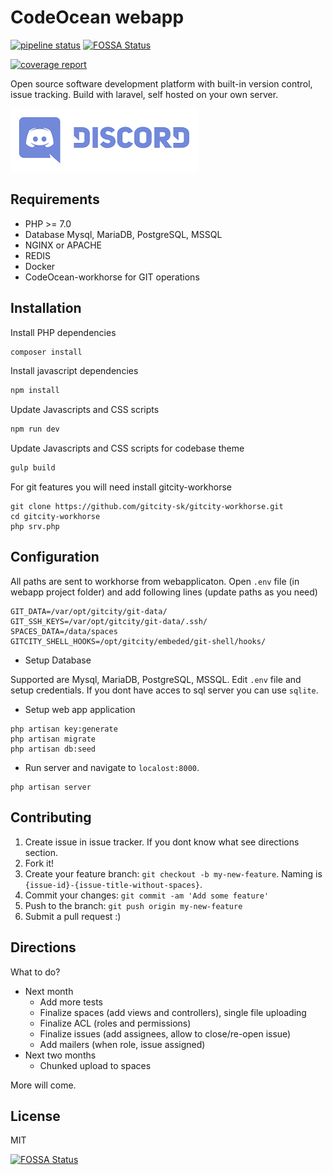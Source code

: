# CodeOcean webapp

[![pipeline status](https://gitcity.sk/gitcity-sk/codeocean/webapp-ce/badges/master/pipeline.svg)](https://gitcity.sk/gitcity-sk/codeocean/webapp-ce/commits/master)
[![FOSSA Status](https://app.fossa.io/api/projects/git%2Bgithub.com%2FMayMeow%2Fwebapp-ce.svg?type=shield)](https://app.fossa.io/projects/git%2Bgithub.com%2FMayMeow%2Fwebapp-ce?ref=badge_shield)

[![coverage report](https://gitcity.sk/gitcity-sk/codeocean/webapp-ce/badges/master/coverage.svg)](https://gitcity.sk/gitcity-sk/codeocean/webapp-ce/commits/master)

Open source software development platform with built-in version control, issue tracking. Build with laravel, self hosted on your own server.

[![](/resources/images/Discord-Logo-Wordmark-Color-sm.png)](https://discord.gg/hXukBug)

## Requirements

* PHP >= 7.0
* Database Mysql, MariaDB, PostgreSQL, MSSQL
* NGINX or APACHE
* REDIS
* Docker
* CodeOcean-workhorse for GIT operations

## Installation

Install PHP dependencies

```bash
composer install
```

Install javascript dependencies

```bash
npm install
```

Update Javascripts and CSS scripts

```bash
npm run dev
```

Update Javascripts and CSS scripts for codebase theme

```bash
gulp build
```

For git features you will need install gitcity-workhorse

```
git clone https://github.com/gitcity-sk/gitcity-workhorse.git
cd gitcity-workhorse
php srv.php
```

## Configuration

All paths are sent to workhorse from webapplicaton. Open `.env` file (in webapp project folder) and add following lines (update paths as you need)

```
GIT_DATA=/var/opt/gitcity/git-data/
GIT_SSH_KEYS=/var/opt/gitcity/git-data/.ssh/
SPACES_DATA=/data/spaces
GITCITY_SHELL_HOOKS=/opt/gitcity/embeded/git-shell/hooks/
```

* Setup Database

Supported are Mysql, MariaDB, PostgreSQL, MSSQL. Edit `.env` file and setup credentials. If you dont have acces to sql server you can use `sqlite`.

* Setup web app application

```
php artisan key:generate
php artisan migrate
php artisan db:seed
```

* Run server and navigate to `localost:8000`.

```
php artisan server
```

## Contributing

1. Create issue in issue tracker. If you dont know what see directions section.
2. Fork it!
3. Create your feature branch: `git checkout -b my-new-feature`. Naming is `{issue-id}-{issue-title-without-spaces}`.
4. Commit your changes: `git commit -am 'Add some feature'`
5. Push to the branch: `git push origin my-new-feature`
6. Submit a pull request :)

## Directions

What to do?

* Next month
  * Add more tests
  * Finalize spaces (add views and controllers), single file uploading
  * Finalize ACL (roles and permissions)
  * Finalize issues (add assignees, allow to close/re-open issue)
  * Add mailers (when role, issue assigned)
* Next two months
  * Chunked upload to spaces

More will come.

## License

MIT


[![FOSSA Status](https://app.fossa.io/api/projects/git%2Bgithub.com%2FMayMeow%2Fwebapp-ce.svg?type=large)](https://app.fossa.io/projects/git%2Bgithub.com%2FMayMeow%2Fwebapp-ce?ref=badge_large)